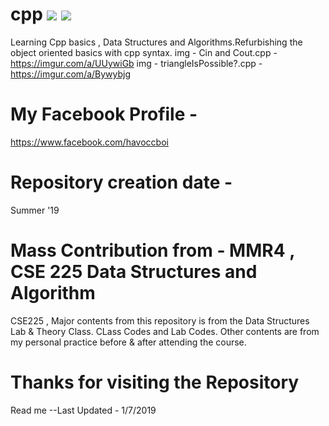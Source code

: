 # cpp ![](https://img.shields.io/badge/CPP-BASICS-success.svg) ![](https://img.shields.io/badge/CPP-OBJECT%20ORIENTED%20PROGRAMMING-9cf.svg)
Learning Cpp  basics , Data Structures and Algorithms.Refurbishing the object oriented basics with cpp syntax.
img - Cin and Cout.cpp - https://imgur.com/a/UUywiGb
img - triangleIsPossible?.cpp - https://imgur.com/a/Bywybjg

# My Facebook Profile - 
https://www.facebook.com/havoccboi
# Repository creation date -
Summer '19
# Mass Contribution from - MMR4 , CSE 225 Data Structures and Algorithm
CSE225 , Major contents from this repository is from the Data Structures Lab & Theory Class.
CLass Codes and Lab Codes. Other contents are from my personal practice before & after attending the course.
# Thanks for visiting the Repository

Read me
--Last Updated - 1/7/2019

